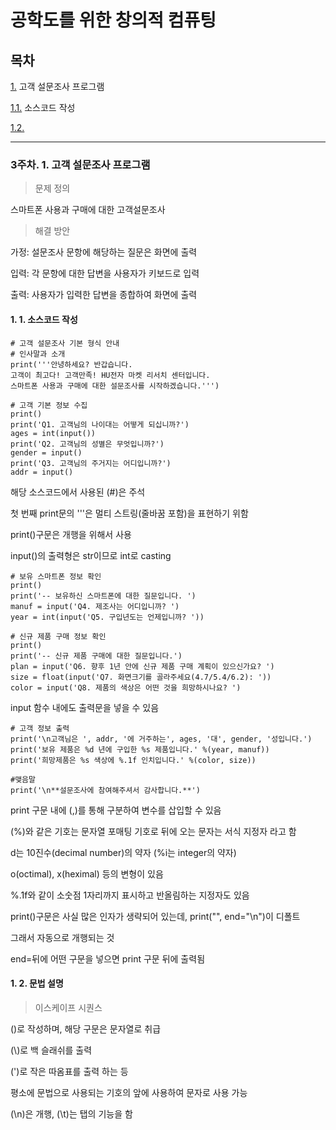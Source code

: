 # 공학도를 위한 창의적 컴퓨팅

## 목차

[1.](#3주차-1-고객-설문조사-프로그램) 고객 설문조사 프로그램

  [1.1.](#1-1-소스코드-작성) 소스코드 작성

  [1.2.](#-----)

---

### 3주차. 1. 고객 설문조사 프로그램

> 문제 정의

스마트폰 사용과 구매에 대한 고객설문조사

> 해결 방안

가정: 설문조사 문항에 해당하는 질문은 화면에 출력

입력: 각 문항에 대한 답변을 사용자가 키보드로 입력

출력: 사용자가 입력한 답변을 종합하여 화면에 출력

#### 1. 1. 소스코드 작성

```
# 고객 설문조사 기본 형식 안내
# 인사말과 소개
print('''안녕하세요? 반갑습니다.
고객이 최고다! 고객만족! HU전자 마켓 리서치 센터입니다.
스마트폰 사용과 구매에 대한 설문조사를 시작하겠습니다.''')

# 고객 기본 정보 수집
print()
print('Q1. 고객님의 나이대는 어떻게 되십니까?')
ages = int(input())
print('Q2. 고객님의 성별은 무엇입니까?')
gender = input()
print('Q3. 고객님의 주거지는 어디입니까?')
addr = input()
```

해당 소스코드에서 사용된 (#)은 주석

첫 번째 print문의 '''은 멀티 스트링(줄바꿈 포함)을 표현하기 위함

print()구문은 개행을 위해서 사용

input()의 출력형은 str이므로 int로 casting

```
# 보유 스마트폰 정보 확인
print()
print('-- 보유하신 스마트폰에 대한 질문입니다. ')
manuf = input('Q4. 제조사는 어디입니까? ')
year = int(input('Q5. 구입년도는 언제입니까? '))

# 신규 제품 구매 정보 확인
print()
print('-- 신규 제품 구매에 대한 질문입니다.')
plan = input('Q6. 향후 1년 안에 신규 제품 구매 계획이 있으신가요? ')
size = float(input('Q7. 화면크기를 골라주세요(4.7/5.4/6.2): '))
color = input('Q8. 제품의 색상은 어떤 것을 희망하시나요? ')
```

input 함수 내에도 출력문을 넣을 수 있음

```
# 고객 정보 출력
print('\n고객님은 ', addr, '에 거주하는', ages, '대', gender, '성입니다.')
print('보유 제품은 %d 년에 구입한 %s 제품입니다.' %(year, manuf))
print('희망제품은 %s 색상에 %.1f 인치입니다.' %(color, size))

#맺음말
print('\n**설문조사에 참여해주셔서 감사합니다.**')
```

print 구문 내에 (,)를 통해 구분하여 변수를 삽입할 수 있음

(%)와 같은 기호는 문자열 포매팅 기호로 뒤에 오는 문자는 서식 지정자 라고 함

d는 10진수(decimal number)의 약자 (%i는 integer의 약자)

o(octimal), x(heximal) 등의 변형이 있음

%.1f와 같이 소숫점 1자리까지 표시하고 반올림하는 지정자도 있음

print()구문은 사실 많은 인자가 생략되어 있는데, print("", end="\n")이 디폴트

그래서 자동으로 개행되는 것

end=뒤에 어떤 구문을 넣으면 print 구문 뒤에 출력됨

#### 1. 2. 문법 설명

> 이스케이프 시퀀스

(\)로 작성하며, 해당 구문은 문자열로 취급

(\\)로 백 슬래쉬를 출력

(\')로 작은 따옴표를 출력 하는 등

평소에 문법으로 사용되는 기호의 앞에 사용하여 문자로 사용 가능

(\n)은 개행, (\t)는 탭의 기능을 함
